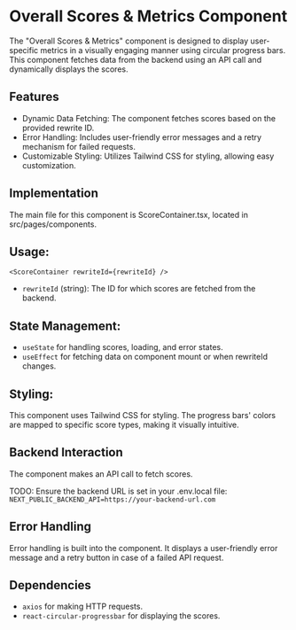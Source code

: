 # Overall Scores & Metrics Component

The "Overall Scores & Metrics" component is designed to display user-specific metrics in a visually engaging manner using circular progress bars. This component fetches data from the backend using an API call and dynamically displays the scores.

## Features

- Dynamic Data Fetching: The component fetches scores based on the provided rewrite ID.
- Error Handling: Includes user-friendly error messages and a retry mechanism for failed requests.
- Customizable Styling: Utilizes Tailwind CSS for styling, allowing easy customization.

## Implementation

The main file for this component is ScoreContainer.tsx, located in src/pages/components.

## Usage:

```
<ScoreContainer rewriteId={rewriteId} />
```

- `rewriteId` (string): The ID for which scores are fetched from the backend.

## State Management:

- `useState` for handling scores, loading, and error states.
- `useEffect` for fetching data on component mount or when rewriteId changes.

## Styling:

This component uses Tailwind CSS for styling. The progress bars' colors are mapped to specific score types, making it visually intuitive.

## Backend Interaction

The component makes an API call to fetch scores. 

TODO: Ensure the backend URL is set in your .env.local file: `NEXT_PUBLIC_BACKEND_API=https://your-backend-url.com`

## Error Handling

Error handling is built into the component. It displays a user-friendly error message and a retry button in case of a failed API request.

## Dependencies

- `axios` for making HTTP requests.
- `react-circular-progressbar` for displaying the scores.
